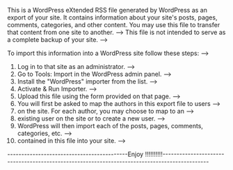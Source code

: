 This is a WordPress eXtended RSS file generated by WordPress as an export of your site.
It contains information about your site's posts, pages, comments, categories, and other content.
You may use this file to transfer that content from one site to another. -->
This file is not intended to serve as a complete backup of your site. -->

To import this information into a WordPress site follow these steps: -->
1. Log in to that site as an administrator. -->
2. Go to Tools: Import in the WordPress admin panel. -->
3. Install the "WordPress" importer from the list. -->
4. Activate & Run Importer. -->
5. Upload this file using the form provided on that page. -->
6. You will first be asked to map the authors in this export file to users -->
7. on the site. For each author, you may choose to map to an -->
8. existing user on the site or to create a new user. -->
9. WordPress will then import each of the posts, pages, comments, categories, etc. -->
10. contained in this file into your site. -->


-------------------------------------------Enjoy !!!!!!!!!!----------------------------------------------------------------------------------------------
